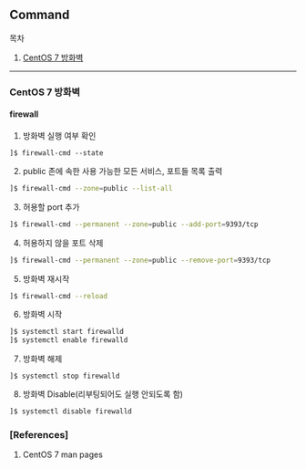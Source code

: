 ## Command

목차

1. [CentOS 7 방화벽](#centOS_7_방화벽)

* * *
### CentOS 7 방화벽

#### firewall
1) 방화벽 실행 여부 확인
```bash_profile
]$ firewall-cmd --state
```

2) public 존에 속한 사용 가능한 모든 서비스, 포트들 목록 출력
```bash
]$ firewall-cmd --zone=public --list-all
```

3) 허용할 port 추가
```bash
]$ firewall-cmd --permanent --zone=public --add-port=9393/tcp
```

4) 허용하지 않을 포트 삭제
```bash
]$ firewall-cmd --permanent --zone=public --remove-port=9393/tcp
```

5) 방화벽 재시작
```bash
]$ firewall-cmd --reload
```

6) 방화벽 시작
```bash
]$ systemctl start firewalld
]$ systemctl enable firewalld
```

7) 방화벽 해제
```bash_profile
]$ systemctl stop firewalld
```

8) 방화벽 Disable(리부팅되어도 실행 안되도록 함)
```bash
]$ systemctl disable firewalld
```

### [References]

1. CentOS 7 man pages

